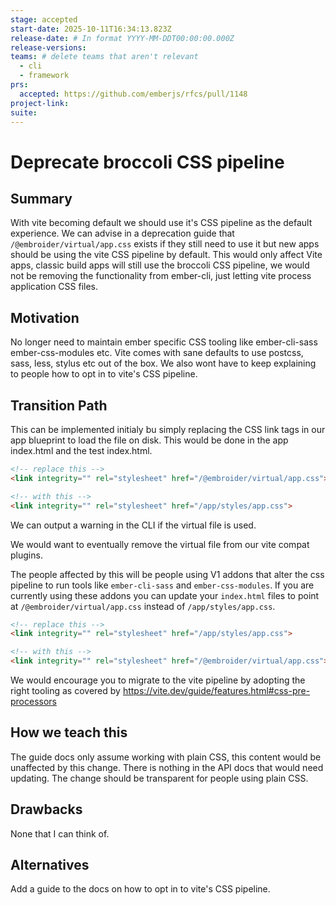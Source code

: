```yaml
---
stage: accepted
start-date: 2025-10-11T16:34:13.823Z
release-date: # In format YYYY-MM-DDT00:00:00.000Z
release-versions:
teams: # delete teams that aren't relevant
  - cli
  - framework
prs:
  accepted: https://github.com/emberjs/rfcs/pull/1148
project-link:
suite: 
---
```


<!--- 
Directions for above: 

stage: Leave as is
start-date: Fill in with today's date, 2032-12-01T00:00:00.000Z
release-date: Leave as is
release-versions: Leave as is
teams: Include only the [team(s)](README.md#relevant-teams) for which this RFC applies
prs:
  accepted: Fill this in with the URL for the Proposal RFC PR
project-link: Leave as is
suite: Leave as is
-->

<!-- Replace "RFC title" with the title of your RFC -->

# Deprecate broccoli CSS pipeline

## Summary

With vite becoming default we should use it's CSS pipeline as the default experience. We can advise in a deprecation guide that `/@embroider/virtual/app.css` exists if they still need to use it but new apps should be using the vite CSS pipeline by default. This would only affect Vite apps, classic build apps will still use the broccoli CSS pipeline, we would not be removing the functionality from ember-cli, just letting vite process application CSS files.

## Motivation

No longer need to maintain ember specific CSS tooling like ember-cli-sass ember-css-modules etc. Vite comes with sane defaults to use postcss, sass, less, stylus etc out of the box.
We also wont have to keep explaining to people how to opt in to vite's CSS pipeline.

## Transition Path

This can be implemented initialy bu simply replacing the CSS link tags in our app blueprint to load the file on disk. This would be done in the app index.html and the test index.html.

```html
<!-- replace this -->
<link integrity="" rel="stylesheet" href="/@embroider/virtual/app.css">

<!-- with this -->
<link integrity="" rel="stylesheet" href="/app/styles/app.css">
```

We can output a warning in the CLI if the virtual file is used.

We would want to eventually remove the virtual file from our vite compat plugins.

The people affected by this will be people using V1 addons that alter the css pipeline to run tools like `ember-cli-sass` and `ember-css-modules`. If you are currently using these addons you can update your `index.html` files to point at `/@embroider/virtual/app.css` instead of `/app/styles/app.css`.

```html
<!-- replace this -->
<link integrity="" rel="stylesheet" href="/app/styles/app.css">

<!-- with this -->
<link integrity="" rel="stylesheet" href="/@embroider/virtual/app.css">
```

We would encourage you to migrate to the vite pipeline by adopting the right tooling as covered by https://vite.dev/guide/features.html#css-pre-processors

## How we teach this

The guide docs only assume working with plain CSS, this content would be unaffected by this change.
There is nothing in the API docs that would need updating.
The change should be transparent for people using plain CSS.

## Drawbacks

None that I can think of.

## Alternatives

Add a guide to the docs on how to opt in to vite's CSS pipeline.



